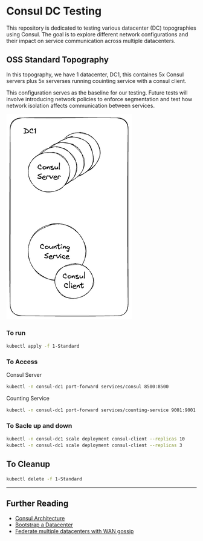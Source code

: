 # Consul DC Testing

This repository is dedicated to testing various datacenter (DC) topographies using Consul. The goal is to explore different network configurations and their impact on service communication across multiple datacenters.

## OSS Standard Topography

In this topography, we have 1 datacenter, DC1, this containes 5x Consul servers plus 5x serverses running couinting service with a consul client. 

This configuration serves as the baseline for our testing. Future tests will involve introducing network policies to enforce segmentation and test how network isolation affects communication between services.

![Standard Diagram](./docs/standard.png)

### To run
```bash
kubectl apply -f 1-Standard
```

### To Access

Consul Server
```bash
kubectl -n consul-dc1 port-forward services/consul 8500:8500
```

Counting Service
```bash
kubectl -n consul-dc1 port-forward services/counting-service 9001:9001
```

### To Sacle up and down
```bash
kubectl -n consul-dc1 scale deployment consul-client --replicas 10
kubectl -n consul-dc1 scale deployment consul-client --replicas 3
```

## To Cleanup
```bash
kubectl delete -f 1-Standard
```

---
## Further Reading
* [Consul Architecture](https://developer.hashicorp.com/consul/docs/architecture)
* [Bootstrap a Datacenter](https://developer.hashicorp.com/consul/docs/install/bootstrapping)
* [Federate multiple datacenters with WAN gossip](https://developer.hashicorp.com/consul/tutorials/archive/federation-gossip-wan)